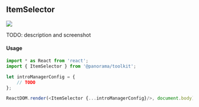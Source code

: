 ## ItemSelector

<a href='./ItemSelector.jsx'><img src='https://cloud.githubusercontent.com/assets/1127259/11770143/7432a538-a1ac-11e5-8e89-890621d263ca.png'></a>

TODO: description and screenshot


#### Usage
```js
import * as React from 'react';
import { ItemSelector } from '@panorama/toolkit';

let introManagerConfig = {
	// TODO
};

ReactDOM.render(<ItemSelector {...introManagerConfig}/>, document.body);
```
